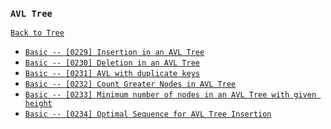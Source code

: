 ### `AVL Tree`

[`Back to Tree`](../16-tree.md)

* [`Basic -- [0229] Insertion in an AVL Tree`]()
* [`Basic -- [0230] Deletion in an AVL Tree`]()
* [`Basic -- [0231] AVL with duplicate keys`]()
* [`Basic -- [0232] Count Greater Nodes in AVL Tree`]()
* [`Basic -- [0233] Minimum number of nodes in an AVL Tree with given height`]()
* [`Basic -- [0234] Optimal Sequence for AVL Tree Insertion`]()
